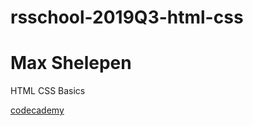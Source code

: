 # rsschool-2019Q3-html-css


# Max Shelepen
HTML CSS Basics 

[codecademy](https://www.codecademy.com/profiles/Max__Shelepen)
